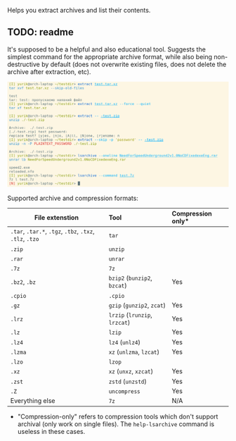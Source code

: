 Helps you extract archives and list their contents.


## TODO: readme

It's supposed to be a helpful and also educational tool. Suggests the simplest command for the appropriate archive format, while also being non-destructive by default (does not overwrite existing files, does not delete the archive after extraction, etc).

![Screenshot](screenshot.png)

Supported archive and compression formats:

| File extenstion | Tool | Compression only\* |
| --------------- | :--- | :--------------- |
| `.tar`, `.tar.*`, `.tgz`, `.tbz`, `.txz`, `.tlz`, `.tzo` | `tar` |
| `.zip` | `unzip` |
| `.rar` | `unrar` |
| `.7z` | `7z` |
| `.bz2`, `.bz` | `bzip2` (`bunzip2`, `bzcat`) | Yes |
| `.cpio` | `.cpio` |
| `.gz` | `gzip` (`gunzip2`, `zcat`) | Yes |
| `.lrz` | `lrzip` (`lrunzip`, `lrzcat`) | Yes |
| `.lz` | `lzip` | Yes |
| `.lz4` | `lz4` (`unlz4`) | Yes |
| `.lzma` | `xz` (`unlzma`, `lzcat`) | Yes |
| `.lzo` | `lzop` |
| `.xz` | `xz` (`unxz`, `xzcat`) | Yes |
| `.zst` | `zstd` (`unzstd`) | Yes |
| `.Z` | `uncompress` | Yes |
| Everything else | `7z` | N/A |

* "Compression-only" refers to compression tools which don't support archival (only work on single files). The `help-lsarchive` command is useless in these cases.

